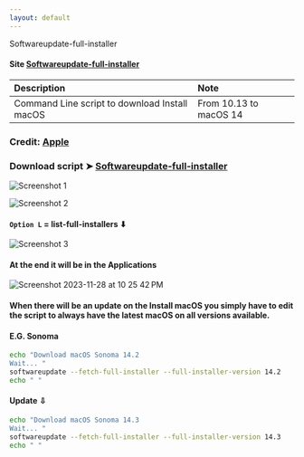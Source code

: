 ```yaml
---
layout: default
---
```


Softwareupdate-full-installer

#### Site [Softwareupdate-full-installer](https://chris1111.github.io/Softwareupdate-full-installer/) 


Description|Note
:----|:----
Command Line script to download Install macOS |From 10.13 to macOS 14

### Credit: [Apple](https://support.apple.com/en-us/HT211683)

### Download script ➤ [Softwareupdate-full-installer ](https://github.com/chris1111/Softwareupdate-full-installer/raw/Master/Softwareupdate-full-installer.command.zip)

![Screenshot 1](https://github.com/chris1111/Softwareupdate-full-installer/assets/6248794/c71f50d5-2556-46a2-ba19-f3d889988236)

![Screenshot 2](https://github.com/chris1111/Softwareupdate-full-installer/assets/6248794/07227119-c9eb-423c-ae96-e68584050fe2)


#### `Option L` = list-full-installers ⬇︎
![Screenshot 3](https://github.com/chris1111/Softwareupdate-full-installer/assets/6248794/b193732d-bfd4-44ed-b6aa-b484ec66cde3)

#### At the end it will be in the Applications
![Screenshot 2023-11-28 at 10 25 42 PM](https://github.com/chris1111/Softwareupdate-full-installer/assets/6248794/16f27083-ffaf-4b2b-9b09-69239738720c)



#### When there will be an update on the Install macOS you simply have to edit the script to always have the latest macOS on all versions available.

#### E.G. Sonoma
```bash
echo "Download macOS Sonoma 14.2 
Wait... "
softwareupdate --fetch-full-installer --full-installer-version 14.2
echo " "
```
#### Update ⇩
```bash
echo "Download macOS Sonoma 14.3
Wait... "
softwareupdate --fetch-full-installer --full-installer-version 14.3
echo " "
```
